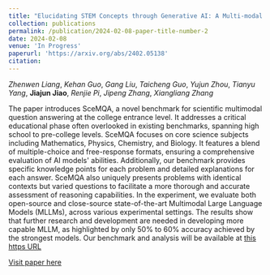 ```yaml
---
title: "Elucidating STEM Concepts through Generative AI: A Multi-modal Exploration of Analogical Reasoning"
collection: publications
permalink: /publication/2024-02-08-paper-title-number-2
date: 2024-02-08
venue: 'In Progress'
paperurl: 'https://arxiv.org/abs/2402.05138'
citation: 
---
```

_Zhenwen Liang_, _Kehan Guo_, _Gang Liu_, _Taicheng Guo_, _Yujun Zhou_, _Tianyu Yang_,  **Jiajun Jiao**, _Renjie Pi_, _Jipeng Zhang_, _Xiangliang Zhang_

The paper introduces SceMQA, a novel benchmark for scientific multimodal question answering at the college entrance level. It addresses a critical educational phase often overlooked in existing benchmarks, spanning high school to pre-college levels. SceMQA focuses on core science subjects including Mathematics, Physics, Chemistry, and Biology. It features a blend of multiple-choice and free-response formats, ensuring a comprehensive evaluation of AI models' abilities. Additionally, our benchmark provides specific knowledge points for each problem and detailed explanations for each answer. SceMQA also uniquely presents problems with identical contexts but varied questions to facilitate a more thorough and accurate assessment of reasoning capabilities. In the experiment, we evaluate both open-source and close-source state-of-the-art Multimodal Large Language Models (MLLMs), across various experimental settings. The results show that further research and development are needed in developing more capable MLLM, as highlighted by only 50% to 60% accuracy achieved by the strongest models. Our benchmark and analysis will be available at [this https URL](https://scemqa.github.io/)

[Visit paper here](https://arxiv.org/abs/2402.05138)


